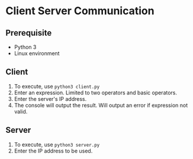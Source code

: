 # Client Server Communication

## Prerequisite
* Python 3
* Linux environment

## Client
1. To execute, use `python3 client.py`
2. Enter an expression. Limited to two operators and basic operators.
3. Enter the server's IP address.
4. The console will output the result.  Will output an error if expression not valid.

## Server
1. To execute, use `python3 server.py`
2. Enter the IP address to be used.
